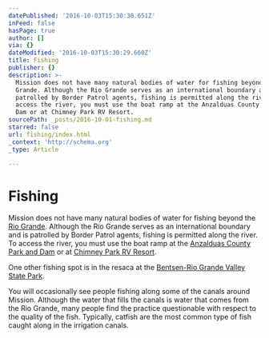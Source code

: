 ```yaml
---
datePublished: '2016-10-03T15:30:30.651Z'
inFeed: false
hasPage: true
author: []
via: {}
dateModified: '2016-10-03T15:30:29.660Z'
title: Fishing
publisher: {}
description: >-
  Mission does not have many natural bodies of water for fishing beyond the Rio
  Grande. Although the Rio Grande serves as an international boundary and is
  patrolled by Border Patrol agents, fishing is permitted along the river. To
  access the river, you must use the boat ramp at the Anzalduas County Park and
  Dam or at Chimney Park RV Resort. 
sourcePath: _posts/2016-10-01-fishing.md
starred: false
url: fishing/index.html
_context: 'http://schema.org'
_type: Article

---
```

# Fishing

Mission does not have many natural bodies of water for fishing beyond the [Rio Grande][0]. Although the Rio Grande serves as an international boundary and is patrolled by Border Patrol agents, fishing is permitted along the river.   
To access the river, you must use the boat ramp at the [Anzalduas County Park and Dam][1] or at [Chimney Park RV Resort][2]. 

One other fishing spot is in the resaca at the [Bentsen-Rio Grande Valley State Park][3]. 

You will occasionally see people fishing along some of the canals around Mission. Although the water that fills the canals is water that comes from the Rio Grande, many people find the practice questionable with respect to the quality of the fish. Typically, catfish are the most common type of fish caught along in the irrigation canals.

[0]: https://sites.google.com/a/missiontexas.net/public/attractions/rio-grande
[1]: https://sites.google.com/a/missiontexas.net/public/attractions/anzalduas-county-park
[2]: https://sites.google.com/a/missiontexas.net/public/attractions/chimney-park-rv-resort
[3]: http://tpwd.texas.gov/state-parks/bentsen-rio-grande-valley "Bentsen-RGV State Park"